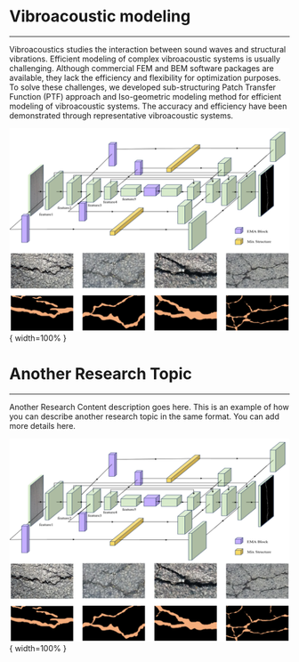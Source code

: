 # Vibroacoustic modeling

---

Vibroacoustics studies the interaction between sound waves and structural vibrations. Efficient modeling of complex vibroacoustic systems is usually challenging. Although commercial FEM and BEM software packages are available, they lack the efficiency and flexibility for optimization purposes. To solve these challenges, we developed sub-structuring Patch Transfer Function (PTF) approach and Iso-geometric modeling method for efficient modeling of vibroacoustic systems. The accuracy and efficiency have been demonstrated through representative vibroacoustic systems.

![Vibroacoustic Modeling](../images/R1.png){ width=100% }

# Another Research Topic

---

Another Research Content description goes here. This is an example of how you can describe another research topic in the same format. You can add more details here.

![Another Research Image](../images/R1.png){ width=100% }
